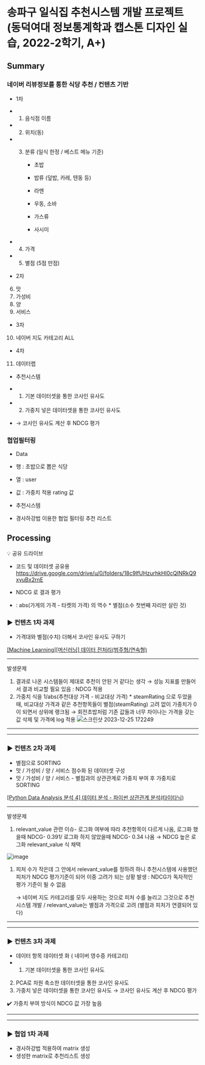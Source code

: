 # 송파구 일식집 추천시스템 개발 프로젝트 (동덕여대 정보통계학과 캡스톤 디자인 실습, 2022-2학기, A+)
## Summary
### 네이버 리뷰정보를 통한 식당 추천 / 컨텐츠 기반
- 1차 

- 1. 음식점 이름
- 2. 위치(동)
- 3. 분류 (일식 한정 / 베스트 메뉴 기준)

     - 초밥

     - 밥류 (덮밥, 카레, 텐동 등)

     - 라멘

     - 우동, 소바

     - 가스류

     - 사시미

 - 4.  가격 

 - 5.  별점 (5점 만점)


- 2차 

 6.  맛
 7. 가성비
 8. 양
 9. 서비스
- 3차 

 10. 네이버 지도 카테고리 ALL
- 4차 

 11. 데이터랩
- 추천시스템

- 1. 기본 데이터셋을 통한 코사인 유사도

-  2. 가중치 넣은 데이터셋을 통한 코사인 유사도 

- → 코사인 유사도 계산 후 NDCG 평가
### 협업필터링
- Data

- 행 : 초밥으로 뽑은 식당 

- 열 : user

- 값 : 가중치 적용 rating 값

- 추천시스템

- 경사하강법 이용한 협업 필터링 추천 리스트

## Processing
<aside>
💡 공유 드라이브

- 코드 및 데이터셋 공유용
https://drive.google.com/drive/u/0/folders/18c9lfUHzurhkHI0cQINRkQ9xyuBx2rnE

- NDCG 로 결과 평가  
- : abs(가게의 가격 - 타켓의 가격) 의 역수 * 별점(소수 첫번째 자리만 살린 것)

### ▶️  컨텐츠 1차 과제

- 가격대와 별점(수치) 더해서 코사인 유사도 구하기

[[Machine Learning][머신러닝] 데이터 전처리(범주형/연속형)](https://ysyblog.tistory.com/71)

---

발생문제

1. 결과로 나온 시스템들이 제대로 추천이 안된 거 같다는 생각 
→ 성능 지표를 만들어서 결과 비교할 필요 있음 :  NDCG 적용
2. 가중치 식을 1/abs(추천대상 가격 - 비교대상 가격) * steamRating 으로 두었을 때, 
비교대상 가격과 같은 추천항목들이 별점(steamRating) 고려 없이 가중치가 0이 되면서 
상위에 랭크됨 
→ 회전초밥처럼 기존 값들과 너무 차이나는 가격을 갖는 값 삭제 및 가격에 log 적용
![스크린샷 2023-12-25 172249](https://github.com/daheeleestudy/recommendation-system/assets/139957707/76d66b64-8def-4b88-9b54-1d7728125716)




---

---

### ▶️  컨텐츠 2차 과제

- 별점으로 SORTING
- 맛 /  가성비 / 양 / 서비스 점수화 된 데이터셋 구성
- 맛 / 가성비 / 양 / 서비스 - 별점과의 상관관계로 가중치 부여 후 가중치로 SORTING

[[Python Data Analysis 분석 4] 데이터 분석 - 파이썬 상관관계 분석(타이타닉)](https://tjansry354.tistory.com/9)

---

발생문제

1. relevant_value 관련 이슈- 로그화 여부에 따라 추천항목이 다르게 나옴, 
로그화 했을때 NDCG- 0.391/ 로그화 하지 않았을때 NDCG- 0.34 나옴
→  NDCG 높은 로그화 relevant_value 식 채택

![image](https://github.com/daheeleestudy/recommendation-system/assets/139957707/90625f02-9360-428d-b0cd-6b0448d5c0b5)


1. 피처 수가 작은데 그 안에서 relevant_value를 정하려 하니 추천시스템에 사용했던 피처가 
NDCG 평가기준이 되어 이중 고려가 되는 상황 발생 : NDCG가 독자적인 평가 기준이 될 수 없음

      → 네이버 지도 카테고리를 모두 사용하는 것으로 피처 수를 늘리고 그것으로 추천시스템 개발 / 
          relevant_value는 별점과 가격으로 고려 (별점과 피처가 연결되어 있다)

---

---

### ▶️  컨텐츠 3차 과제

- 데이터 항목 데이터셋 화 ( 네이버 영수증 카테고리)
- 1. 기본 데이터셋을 통한 코사인 유사도
2. PCA로 차원 축소한 데이터셋을 통한 코사인 유사도
3. 가중치 넣은 데이터셋을 통한 코사인 유사도 
→ 코사인 유사도 계산 후 NDCG 평가

✔️  가중치 부여 방식이 NDCG 값 가장 높음

---

---

### ▶️  협업 1차 과제

- 경사하강법 적용하여 matrix 생성
- 생성한 matrix로 추천리스트 생성
